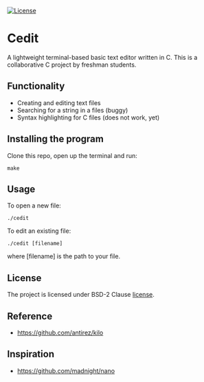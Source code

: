 [![License](https://img.shields.io/badge/License-BSD%202--Clause-orange.svg)](https://opensource.org/licenses/BSD-2-Clause)

# Cedit

A lightweight terminal-based basic text editor written in C. This is a collaborative C project by freshman students.


## Functionality 
- Creating and editing text files
- Searching for a string in a files (buggy)
- Syntax highlighting for C files (does not work, yet)


## Installing the program
Clone this repo, open up the terminal and run:
```
make
```

## Usage
To open a new file:
```
./cedit
```
To edit an existing file:
```
./cedit [filename]
```
where [filename] is the path to your file.


## License
The project is licensed under BSD-2 Clause [license](LICENSE).


## Reference
- https://github.com/antirez/kilo


## Inspiration
- https://github.com/madnight/nano


